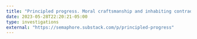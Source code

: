 ```yaml
---
title: "Principled progress. Moral craftsmanship and inhabiting contradiction with AGI"
date: 2023-05-28T22:20:21-05:00
type: investigations
external: "https://semaphore.substack.com/p/principled-progress"
---
```

